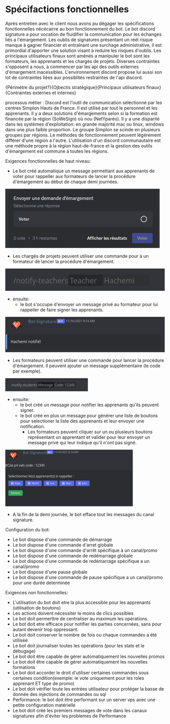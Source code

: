 # Spécifactions fonctionnelles

Après entretien avec le client nous avons pu dégager les spécifications fonctionnelles nécécairre au bon fonctionnement du bot. 
Le bot discord signature a pour vocation de fluidifier la communication pour les échanges liés a l'émargement. Les oublis de signatures présentant un réél risque manque à gagner financier et entraînant une surchage administrative, il est primordial d'apporter une solution visant à reduire les risques d'oublis.
Les principaux utilisateurs finaux sont aménés a manipuler le bot sont les formateurs, les apprenants et les chargés de projets.
Diverses contraintes s'opposent a nous, à commencer par les api des outils externes d'émargement inacessibles. L'environnement discord propose lui aussi son lot de contraintes liées aux possiblités restraintes de l'api discord.

{Périmètre du projet?}{Ojbectis stratégique}{Principaux utilisateurs finaux}{Contraintes externes et internes}

processus métier :
Discord est l'outil de communication séléctionné par les centres Simplon Hauts de France. Il est utilisé par tout le personnel et les apprenants.
Il y a deux solutions d'émargements selon si la formation est financée par la région (SoWeSign) où nou (NetYparéo).
Il y a une disparité dans les systèmes d'exploitation: en grande majorité mac ou linux, windows dans une plus faible proportion.
Le groupe Simplon se scinde en plusieurs groupes par régions. Le méthodes de fonctionnement peuvent légérement différer d'une région a l'autre. L'utilisation d'un discord communautaire est une méthode propre à la région haut-de-france et la gestion des outils d'émargement est commune à toutes les régions.

Exigences fonctionnelles de haut niveau: 
- Le bot créé automatique un message permettant aux apprenants de voter pour rappeller aux formateurs de lancer la procédure d'émargement au début de chaque demi journées.

![image](/././assets/img/vote-student.png)

- Les chargés de projets peuvent utiliser une commande pour à un formateur de lancer la procédure d'émargement.

![image](/././assets/img/notify-teachers-command.png)

- ensuite: 
    - le bot s'occupe d'envoyer un message privé au formateur pour lui rappeller de faire signer les apprenants.

![image](/././assets/img/notify-teachers-message.png)

- Les formateurs peuvent utiliser une commande pour lancer la procédure d'émargement. Il peuvent ajouter un message supplémentaire (le code par exemple).

![image](/././assets/img/notify-student-command.png)

- ensuite:
    - le bot créé un message pour notifier les apprenants qu'ils peuvent signer. 
    - le bot créé en plus un message pour générer une liste de boutons pour selectioner la liste des apprenants et leur envoyer une notification.
        - Les formateurs peuvent cliquer sur un ou plusieurs boutons représentant un apprentant et valider pour leur envoyer un message privé qui leur indique qu'il n'ont pas signé.

![image](/././assets/img/notify-student-message.png)

- A la fin de la demi journée, le bot efface tout les messages du canal signature.<br>

Configuration du bot:
- Le bot dispose d'une commande de démarrage
- Le bot dispose d'une commande d'arret globale
- Le bot dispose d'une commande d'arrêt spécifique à un canal/promo
- Le bot dispose d'une commande de redémarrage globale
- Le bot dispose d'une commande de redémarrage spécifique a un canal/promo
- Le bot dispose d'une pause globale
- Le bot dispose d'une commande de pause spécifique a un canal/promo pour une durée determinée

Exigences non fonctionnelles:
- L'utilisation du bot doit etre la plus accessible pour les apprenants (utilisation de boutons)
- Les actions doivent nécessiter le moins de clics possibles
- Le bot doit permerttre de centraliser au maximum les opérations.
- Le bot doit etre efficace pour notifier les parties concernées, sans pour autant devenir trop oppressant.
- Le bot doit conserver le nombre de fois ou chaque commandes a été utiliséé
- Le bot doit journaliser toutes les opérations (pour les stats et le débugage)
- Le bot doit être capable de gérer automatiquement les nouvelles promos
- Le bot doit être capable de gérer automatiquement les nouvelles formations
- Le bot doit accorder le droit d'utiliser certaines commandes sous certaines condition(exemple: le vote uniquement pour les roles apprenant ET type de promo)
- Le bot doit vérifier toute les entrées utilisateur pour protéger la basse de donnée des injections de commandes ou sql
- Performance: le bot doit être performant sur un server vps avec une petite configuration matérielle
- Le bot doit créé les premiers messages de vote dans les canaux signatures afin d'éviter les problemes de Performance
